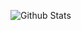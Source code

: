 ![Github Stats](https://github-readme-stats.vercel.app/api?username=m-laxman&count_private=true&show_icons=true&include_all_commits=true)
